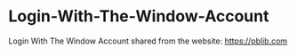 # Login-With-The-Window-Account
Login With The Window Account
shared from the website: https://pblib.com
